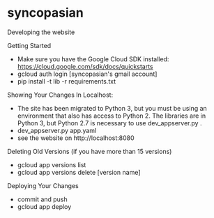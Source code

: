 syncopasian
===========

Developing the website 

Getting Started
- Make sure you have the Google Cloud SDK installed: https://cloud.google.com/sdk/docs/quickstarts
- gcloud auth login [syncopasian's gmail account]
- pip install -t lib -r requirements.txt

Showing Your Changes In Localhost:
- The site has been migrated to Python 3, but you must be using an environment that also has access to Python 2. The libraries are in Python 3, but Python 2.7 is necessary to use dev_appserver.py .
- dev_appserver.py app.yaml
- see the website on http://localhost:8080

Deleting Old Versions (if you have more than 15 versions)
- gcloud app versions list
- gcloud app versions delete [version name]

Deploying Your Changes
- commit and push
- gcloud app deploy
